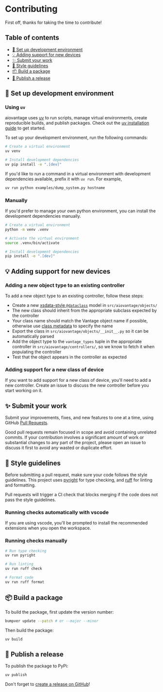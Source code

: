 # Contributing

First off, thanks for taking the time to contribute!

## Table of contents

<!-- START doctoc generated TOC please keep comment here to allow auto update -->
<!-- DON'T EDIT THIS SECTION, INSTEAD RE-RUN doctoc TO UPDATE -->

- [🔨 Set up development environment](#-set-up-development-environment)
- [💡 Adding support for new devices](#-adding-support-for-new-devices)
- [✨ Submit your work](#-submit-your-work)
- [🎨 Style guidelines](#-style-guidelines)
- [📦️ Build a package](#%EF%B8%8F-build-a-package)
- [🚀 Publish a release](#-publish-a-release)

<!-- END doctoc generated TOC please keep comment here to allow auto update -->

## 🔨 Set up development environment

### Using `uv`

aiovantage uses [uv](https://docs.astral.sh/uv/) to run scripts, manage virtual environments, create reproducible builds, and publish packages. Check out the [uv installation guide](https://docs.astral.sh/uv/getting-started/installation/) to get started.

To set up your development environment, run the following commands:

```bash
# Create a virtual environment
uv venv

# Install development dependencies
uv pip install -e ".[dev]"
```

If you'd like to run a command in a virtual environment with development dependencies available, prefix it with `uv run`. For example,

```bash
uv run python examples/dump_system.py hostname
```

### Manually

If you'd prefer to manage your own python environment, you can install the development dependencies manually.

```bash
# Create a virtual environment
python -m venv .venv

# Activate the virtual environment
source .venv/bin/activate

# Install development dependencies
pip install -e ".[dev]"
```

## 💡 Adding support for new devices

### Adding a new object type to an existing controller

To add a new object type to an existing controller, follow these steps:

- Create a new [xsdata-style `@dataclass`](https://xsdata.readthedocs.io/en/latest/models.html) model in `src/aiovantage/objects/`
- The new class should inherit from the appropriate subclass expected by the controller
- Your class name should match the Vantage object name if possible, otherwise use [class metadata](https://xsdata.readthedocs.io/en/latest/models.html#class-metadata) to specify the name
- Export the class in `src/aiovantage/objects/__init__.py` so it can be automatically parsed
- Add the object type to the `vantage_types` tuple in the appropriate controller in `src/aiovantage/controllers/`, so we know to fetch it when populating the controller
- Test that the object appears in the controller as expected

### Adding support for a new class of device

If you want to add support for a new class of device, you'll need to add a new controller. Create an issue to discuss the new controller before you start working on it.

## ✨ Submit your work

Submit your improvements, fixes, and new features to one at a time, using GitHub [Pull Requests](https://docs.github.com/pull-requests/collaborating-with-pull-requests/proposing-changes-to-your-work-with-pull-requests/about-pull-requests).

Good pull requests remain focused in scope and avoid containing unrelated commits. If your contribution involves a significant amount of work or substantial changes to any part of the project, please open an issue to discuss it first to avoid any wasted or duplicate effort.

## 🎨 Style guidelines

Before submitting a pull request, make sure your code follows the style guidelines. This project uses [pyright](https://microsoft.github.io/pyright/) for type checking, and [ruff](https://docs.astral.sh/ruff/) for linting and formatting.

Pull requests will trigger a CI check that blocks merging if the code does not pass the style guidelines.

### Running checks automatically with vscode

If you are using vscode, you'll be prompted to install the recommended extensions when you open the workspace.

### Running checks manually

```bash
# Run type checking
uv run pyright
```

```bash
# Run linting
uv run ruff check
```

```bash
# Format code
uv run ruff format
```

## 📦️ Build a package

To build the package, first update the version number:

```bash
bumpver update --patch # or --major --minor
```

Then build the package:

```bash
uv build
```

## 🚀 Publish a release

To publish the package to PyPi:

```bash
uv publish
```

Don't forget to [create a release on GitHub](https://github.com/loopj/aiovantage/releases/new)!
